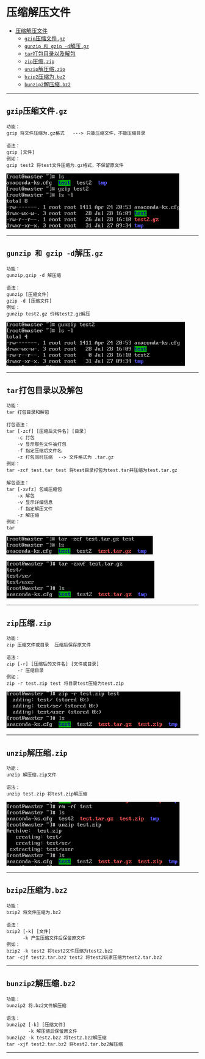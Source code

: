 # 压缩解压文件  

- [压缩解压文件](#压缩解压文件)
  - [`gzip`压缩文件`.gz`](#gzip压缩文件gz)
  - [`gunzip 和 gzip -d`解压`.gz`](#gunzip-和-gzip--d解压gz)
  - [`tar`打包目录以及解包](#tar打包目录以及解包)
  - [`zip`压缩`.zip`](#zip压缩zip)
  - [`unzip`解压缩`.zip`](#unzip解压缩zip)
  - [`bzip2`压缩为`.bz2`](#bzip2压缩为bz2)
  - [`bunzip2`解压缩`.bz2`](#bunzip2解压缩bz2)

---

## `gzip`压缩文件`.gz`  

```Linux
功能：
gzip 将文件压缩为.gz格式   ---> 只能压缩文件，不能压缩目录

语法：
gzip [文件] 
例如：
gzip test2 将test文件压缩为.gz格式，不保留原文件
```  

![gzip](images/2023-07-28-16-12-33.png)  

---

## `gunzip 和 gzip -d`解压`.gz`  

```Linux
功能：
gunzip,gzip -d 解压缩 

语法：
gunzip [压缩文件] 
gzip -d [压缩文件] 
例如：
gunzip test2.gz 价格test2.gz解压 
```  

![gunzip](images/2023-07-28-16-16-15.png)  

---

## `tar`打包目录以及解包  

```Linux
功能：
tar 打包目录和解包

打包语法：
tar [-zcf] [压缩后文件名] [目录] 
    -c 打包
    -v 显示那些文件被打包
    -f 指定压缩后文件名
    -z 打包同时压缩  --> 文件格式为 .tar.gz
例如：
tar -zcf test.tar test 将test目录打包为test.tar并压缩为test.tar.gz

解包语法：
tar [-xvfz] 包或压缩包
    -x 解包
    -v 显示详细信息
    -f 指定解压文件
    -z 解压缩
例如：
tar 
```

![tar](images/2023-07-28-16-27-16.png)  

![tar](images/2023-07-28-16-34-29.png)  

---

## `zip`压缩`.zip`  

```Linux
功能：
zip 压缩文件或目录  压缩后保存原文件 

语法：
zip [-r] [压缩后的文件名] [文件或目录]
    -r 压缩目录 
例如：
zip -r test.zip test 将目录test压缩为test.zip
```

![zip](images/2023-07-28-17-02-48.png)  

---

## `unzip`解压缩`.zip`  

```Linux
功能：
unzip 解压缩.zip文件 

语法：
unzip test.zip 将test.zip解压缩
```  

![unzip](images/2023-07-28-17-05-44.png)  

---

## `bzip2`压缩为`.bz2`  

```Linux
功能：
bzip2 将文件压缩为.bz2

语法：
bzip2 [-k] [文件] 
      -k 产生压缩文件后保留原文件
例如：
bzip2 -k test2 将test2文件压缩为test2.bz2
tar -cjf test2.tar.bz2 test2 将test2玩家压缩为test2.tar.bz2 
```  

---

## `bunzip2`解压缩`.bz2`  

```Linux
功能：
bunzip2 将.bz2文件解压缩

语法：
bunzip2 [-k] [压缩文件] 
        -k 解压缩后保留原文件
bunzip2 -k test2.bz2 将test2.bz2解压缩
tar -xjf test2.tar.bz2 将test2.tar.bz2解压缩
```  

---
